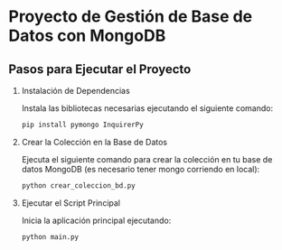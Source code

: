 # Proyecto de Gestión de Base de Datos con MongoDB

## Pasos para Ejecutar el Proyecto

1. Instalación de Dependencias

    Instala las bibliotecas necesarias ejecutando el siguiente comando:

    ```bash
    pip install pymongo InquirerPy
    ```

2. Crear la Colección en la Base de Datos

    Ejecuta el siguiente comando para crear la colección en tu base de datos MongoDB (es necesario tener mongo corriendo en local):

    ```bash
    python crear_coleccion_bd.py
    ```

3. Ejecutar el Script Principal

    Inicia la aplicación principal ejecutando:

    ```bash
    python main.py
    ```
